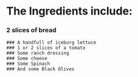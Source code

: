 # The Ingredients include:
   ###  2 slices of bread
    ### A handfull of iceburg lettuce
    ### 1 or 2 slices of a tomato
    ### Some ranch dressing 
    ### Some cheese
    ### Some Spinach
    ### And some Black Olives
